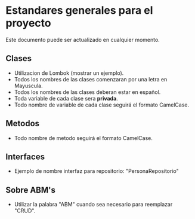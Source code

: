 # Estandares generales para el proyecto

Este documento puede ser actualizado en cualquier momento.

## Clases

- Utilizacion de Lombok (mostrar un ejemplo).
- Todos los nombres de las clases comenzaran por una letra en Mayuscula.
- Todos los nombres de las clases deberan estar en español.
- Toda variable de cada clase sera **privada**.
- Todo nombre de variable de cada clase seguirá el formato CamelCase.

## Metodos

- Todo nombre de metodo seguirá el formato CamelCase.

## Interfaces

- Ejemplo de nombre interfaz para repositorio: "PersonaRepositorio"

## Sobre ABM's

- Utilizar la palabra "ABM" cuando sea necesario para reemplazar "CRUD".
